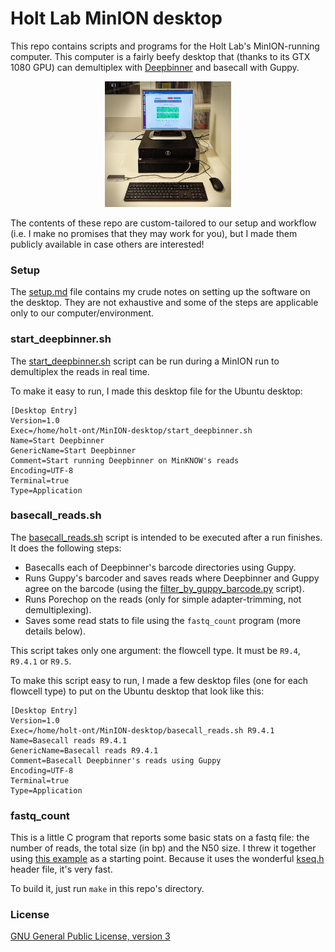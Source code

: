 # Holt Lab MinION desktop

This repo contains scripts and programs for the Holt Lab's MinION-running computer. This computer is a fairly beefy desktop that (thanks to its GTX 1080 GPU) can demultiplex with [Deepbinner](https://github.com/rrwick/Deepbinner) and basecall with Guppy.

<p align="center"><img src="desktop.jpg" alt="Deepbinner" width="40%"></p>

The contents of these repo are custom-tailored to our setup and workflow (i.e. I make no promises that they may work for you), but I made them publicly available in case others are interested!



### Setup

The [setup.md](setup.md) file contains my crude notes on setting up the software on the desktop. They are not exhaustive and some of the steps are applicable only to our computer/environment.



### start_deepbinner.sh

The [start_deepbinner.sh](start_deepbinner.sh) script can be run during a MinION run to demultiplex the reads in real time.

To make it easy to run, I made this desktop file for the Ubuntu desktop:
```
[Desktop Entry]
Version=1.0
Exec=/home/holt-ont/MinION-desktop/start_deepbinner.sh
Name=Start Deepbinner
GenericName=Start Deepbinner
Comment=Start running Deepbinner on MinKNOW's reads
Encoding=UTF-8
Terminal=true
Type=Application
```



### basecall_reads.sh

The [basecall_reads.sh](basecall_reads.sh) script is intended to be executed after a run finishes. It does the following steps:
* Basecalls each of Deepbinner's barcode directories using Guppy.
* Runs Guppy's barcoder and saves reads where Deepbinner and Guppy agree on the barcode (using the [filter_by_guppy_barcode.py](filter_by_guppy_barcode.py) script).
* Runs Porechop on the reads (only for simple adapter-trimming, not demultiplexing).
* Saves some read stats to file using the `fastq_count` program (more details below).

This script takes only one argument: the flowcell type. It must be `R9.4`, `R9.4.1` or `R9.5`.

To make this script easy to run, I made a few desktop files (one for each flowcell type) to put on the Ubuntu desktop that look like this:
```
[Desktop Entry]
Version=1.0
Exec=/home/holt-ont/MinION-desktop/basecall_reads.sh R9.4.1
Name=Basecall reads R9.4.1
GenericName=Basecall reads R9.4.1
Comment=Basecall Deepbinner's reads using Guppy
Encoding=UTF-8
Terminal=true
Type=Application
```


### fastq_count

This is a little C program that reports some basic stats on a fastq file: the number of reads, the total size (in bp) and the N50 size. I threw it together using [this example](https://bioinformatics.stackexchange.com/a/937) as a starting point. Because it uses the wonderful [kseq.h](http://attractivechaos.github.io/klib/#Kseq%3A%20stream%20buffer%20and%20FASTA%2FQ%20parser) header file, it's very fast.

To build it, just run `make` in this repo's directory.



### License

[GNU General Public License, version 3](https://www.gnu.org/licenses/gpl-3.0.html)
